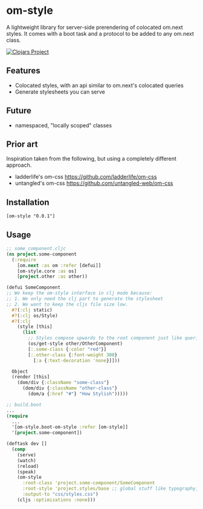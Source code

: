 # om-style
A lightweight library for server-side prerendering of colocated om.next styles.
It comes with a boot task and a protocol to be added to any om.next class.

[![Clojars Project](https://img.shields.io/clojars/v/om-style.svg)](https://clojars.org/om-style)

## Features
- Colocated styles, with an api similar to om.next's colocated queries
- Generate stylesheets you can serve

## Future
- namespaced, "locally scoped" classes

## Prior art
Inspiration taken from the following, but using a completely different approach.
- ladderlife's om-css https://github.com/ladderlife/om-css
- untangled's om-css https://github.com/untangled-web/om-css

## Installation
```
[om-style "0.0.1"]
```

## Usage
```clj
;; some_component.cljc
(ns project.some-component
  (:require
    [om.next :as om :refer [defui]]
    [om-style.core :as os]
    [project.other :as other))

(defui SomeComponent
;; We keep the om-style interface in clj mode because:
;; 1. We only need the clj part to generate the stylesheet
;; 2. We want to keep the cljs file size low. 
  #?(:clj static)
  #?(:clj os/Style)
  #?(:clj
    (style [this]
      (list
        ;; Styles compose upwards to the root component just like queries.
        (os/get-style other/OtherComponent)
        [:.some-class {:color "red"}]
        [:.other-class {:font-weight 300}
          [:a {:text-decoration 'none}]]))

  Object
  (render [this]
    (dom/div {:className "some-class"}
      (dom/div {:className "other-class"}
        (dom/a {:href "#"} "How Stylish")))))

;; build.boot
...
(require
  ...
  '[om-style.boot-om-style :refer [om-style]]
  '[project.some-component])

(deftask dev []
  (comp
    (serve)
    (watch)
    (reload)
    (speak)
    (om-style 
      :root-class 'project.some-component/SomeComponent
      :root-style 'project.styles/base ;; global stuff like typography, resets, etc...
      :output-to "css/styles.css")
    (cljs :optimizations :none)))
```
